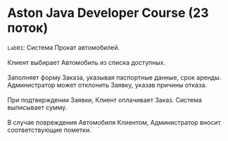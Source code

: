 # Aston Java Developer Course (23 поток)

`Lab01`:
Система Прокат автомобилей.
<br><br>
Клиент выбирает Автомобиль из списка доступных. 
<br><br>Заполняет форму Заказа, указывая паспортные данные, срок аренды. 
Администратор может отклонить Заявку, указав причины отказа. 
<br><br>При подтверждении Заявки, Клиент оплачивает Заказ. Система выписывает сумму. 
<br><br>В случае повреждения Автомобиля Клиентом, Администратор вносит соответствующие пометки.

